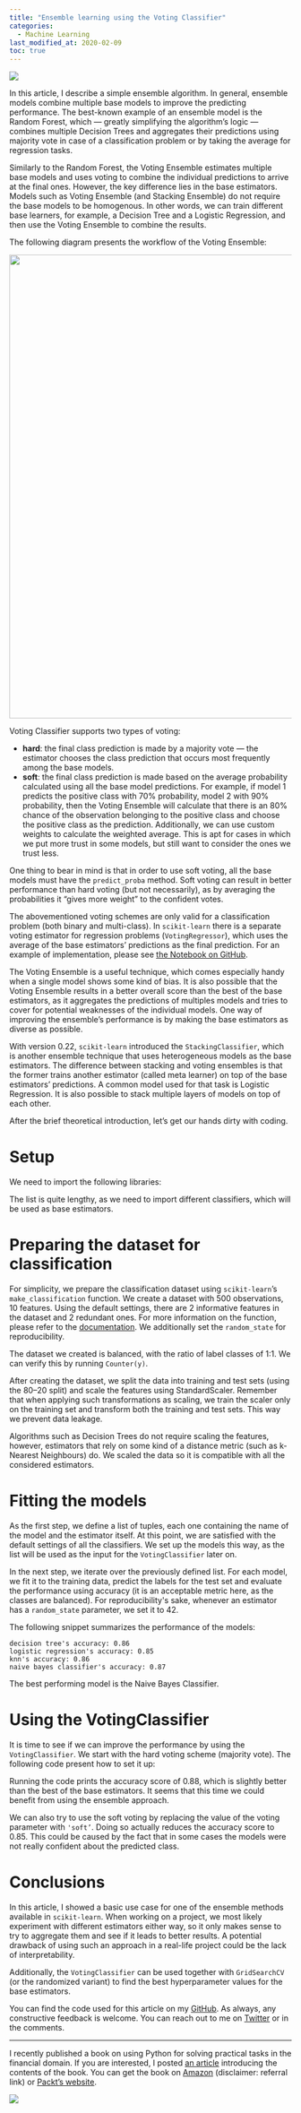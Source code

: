 ```yaml
---
title: "Ensemble learning using the Voting Classifier"
categories: 
  - Machine Learning
last_modified_at: 2020-02-09
toc: true
---
```


<img src="https://raw.githubusercontent.com/erykml/erykml.github.io/master/assets/images/voting_clf/voting_classifier_image.png"/>

In this article, I describe a simple ensemble algorithm. In general, ensemble models combine multiple base models to improve the predicting performance. The best-known example of an ensemble model is the Random Forest, which — greatly simplifying the algorithm’s logic — combines multiple Decision Trees and aggregates their predictions using majority vote in case of a classification problem or by taking the average for regression tasks.

Similarly to the Random Forest, the Voting Ensemble estimates multiple base models and uses voting to combine the individual predictions to arrive at the final ones. However, the key difference lies in the base estimators. Models such as Voting Ensemble (and Stacking Ensemble) do not require the base models to be homogenous. In other words, we can train different base learners, for example, a Decision Tree and a Logistic Regression, and then use the Voting Ensemble to combine the results.

The following diagram presents the workflow of the Voting Ensemble:

<img class="ds t u eq ak" src="../assets/images/voting_classifier_diagram.png" width="2448" height="828" role="presentation"/>

Voting Classifier supports two types of voting:

*   **hard**: the final class prediction is made by a majority vote — the estimator chooses the class prediction that occurs most frequently among the base models.
*   **soft**: the final class prediction is made based on the average probability calculated using all the base model predictions. For example, if model 1 predicts the positive class with 70% probability, model 2 with 90% probability, then the Voting Ensemble will calculate that there is an 80% chance of the observation belonging to the positive class and choose the positive class as the prediction. Additionally, we can use custom weights to calculate the weighted average. This is apt for cases in which we put more trust in some models, but still want to consider the ones we trust less.

One thing to bear in mind is that in order to use soft voting, all the base models must have the `predict_proba` method. Soft voting can result in better performance than hard voting (but not necessarily), as by averaging the probabilities it “gives more weight” to the confident votes.

The abovementioned voting schemes are only valid for a classification problem (both binary and multi-class). In `scikit-learn` there is a separate voting estimator for regression problems (`VotingRegressor`), which uses the average of the base estimators’ predictions as the final prediction. For an example of implementation, please see [the Notebook on GitHub](https://github.com/erykml/medium_articles/blob/master/Machine%20Learning/voting_classifier_article.ipynb).

The Voting Ensemble is a useful technique, which comes especially handy when a single model shows some kind of bias. It is also possible that the Voting Ensemble results in a better overall score than the best of the base estimators, as it aggregates the predictions of multiples models and tries to cover for potential weaknesses of the individual models. One way of improving the ensemble’s performance is by making the base estimators as diverse as possible.

With version 0.22, `scikit-learn` introduced the `StackingClassifier`, which is another ensemble technique that uses heterogeneous models as the base estimators. The difference between stacking and voting ensembles is that the former trains another estimator (called meta learner) on top of the base estimators’ predictions. A common model used for that task is Logistic Regression. It is also possible to stack multiple layers of models on top of each other.

After the brief theoretical introduction, let’s get our hands dirty with coding.

Setup
=====

We need to import the following libraries:

<script src="https://gist.github.com/erykml/3e0fab80921b7fb9671f7f70f35eae0c.js" charset="utf-8"></script>

The list is quite lengthy, as we need to import different classifiers, which will be used as base estimators.

Preparing the dataset for classification
========================================

For simplicity, we prepare the classification dataset using `scikit-learn`’s `make_classification` function. We create a dataset with 500 observations, 10 features. Using the default settings, there are 2 informative features in the dataset and 2 redundant ones. For more information on the function, please refer to the [documentation](https://scikit-learn.org/stable/modules/generated/sklearn.datasets.make_classification.html). We additionally set the `random_state` for reproducibility.

<script src="https://gist.github.com/erykml/cb7a55abac26b9a38f84352f6a494a3f.js" charset="utf-8"></script>

The dataset we created is balanced, with the ratio of label classes of 1:1. We can verify this by running `Counter(y)`.

After creating the dataset, we split the data into training and test sets (using the 80–20 split) and scale the features using StandardScaler. Remember that when applying such transformations as scaling, we train the scaler only on the training set and transform both the training and test sets. This way we prevent data leakage.

Algorithms such as Decision Trees do not require scaling the features, however, estimators that rely on some kind of a distance metric (such as k-Nearest Neighbours) do. We scaled the data so it is compatible with all the considered estimators.

Fitting the models
==================

As the first step, we define a list of tuples, each one containing the name of the model and the estimator itself. At this point, we are satisfied with the default settings of all the classifiers. We set up the models this way, as the list will be used as the input for the `VotingClassifier` later on.

<script src="https://gist.github.com/erykml/9c10dac904fffcea413973a2f99e0e47.js" charset="utf-8"></script>

In the next step, we iterate over the previously defined list. For each model, we fit it to the training data, predict the labels for the test set and evaluate the performance using accuracy (it is an acceptable metric here, as the classes are balanced). For reproducibility's sake, whenever an estimator has a `random_state` parameter, we set it to 42.

<script src="https://gist.github.com/erykml/de705aae0ed44909a06019ac7e354257.js" charset="utf-8"></script>

The following snippet summarizes the performance of the models:

```
decision tree's accuracy: 0.86   
logistic regression's accuracy: 0.85   
knn's accuracy: 0.86   
naive bayes classifier's accuracy: 0.87 
```

The best performing model is the Naive Bayes Classifier.

Using the VotingClassifier
==========================

It is time to see if we can improve the performance by using the `VotingClassifier`. We start with the hard voting scheme (majority vote). The following code present how to set it up:

<script src="https://gist.github.com/erykml/4b8d0316c41fbfab46453cbf96930ba8.js" charset="utf-8"></script>

Running the code prints the accuracy score of 0.88, which is slightly better than the best of the base estimators. It seems that this time we could benefit from using the ensemble approach.

We can also try to use the soft voting by replacing the value of the voting parameter with `'soft’`. Doing so actually reduces the accuracy score to 0.85. This could be caused by the fact that in some cases the models were not really confident about the predicted class.

Conclusions
===========

In this article, I showed a basic use case for one of the ensemble methods available in `scikit-learn`. When working on a project, we most likely experiment with different estimators either way, so it only makes sense to try to aggregate them and see if it leads to better results. A potential drawback of using such an approach in a real-life project could be the lack of interpretability.

Additionally, the `VotingClassifier` can be used together with `GridSearchCV` (or the randomized variant) to find the best hyperparameter values for the base estimators.

You can find the code used for this article on my [GitHub](https://github.com/erykml/medium_articles/blob/master/Machine%20Learning/voting_classifier_article.ipynb). As always, any constructive feedback is welcome. You can reach out to me on [Twitter](https://twitter.com/erykml1?source=post_page---------------------------) or in the comments.

* * *

I recently published a book on using Python for solving practical tasks in the financial domain. If you are interested, I posted [an article](https://towardsdatascience.com/introducing-my-book-python-for-finance-cookbook-de219ca0d612) introducing the contents of the book. You can get the book on [Amazon](https://www.amazon.com/gp/product/1789618517/ref=as_li_qf_asin_il_tl?ie=UTF8&tag=erykml-20&creative=9325&linkCode=as2&creativeASIN=1789618517&linkId=51dc32b8f827bf696fd898d6071fe53e) (disclaimer: referral link) or [Packt’s website](https://bit.ly/2SbBNcj).

<img src="../assets/images/book_cover.png"/>
